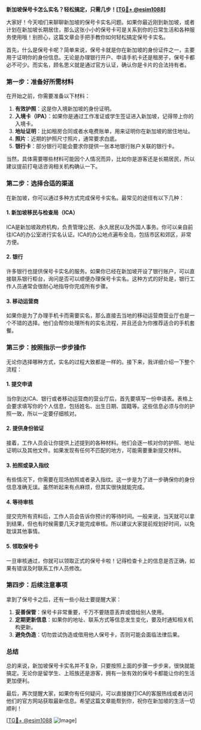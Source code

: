 **新加坡保号卡怎么实名？轻松搞定，只需几步！[[TG💪+ @esim1088](https://t.me/s/esim1088)]**

大家好！今天咱们来聊聊新加坡的保号卡实名问题。如果你最近刚到新加坡，或者计划在新加坡长期居住，那么这张小小的保号卡可是关系到你的日常生活和各种服务使用哦！别担心，这篇文章会手把手教你如何轻松搞定保号卡实名。

首先，什么是保号卡呢？简单来说，保号卡就是你在新加坡的身份证件之一，主要用于证明你的身份信息。无论是办理银行开户、申请手机卡还是租房子，保号卡都必不可少。而实名，顾名思义就是通过官方认证，确认你是卡片的合法持有者。

### **第一步：准备好所需材料**

在开始之前，你需要准备以下材料：

1. **有效护照**：这是你入境新加坡的身份证明。
2. **入境卡（IPA）**：如果你是通过工作准证或学生签证进入新加坡，记得带上你的入境卡。
3. **地址证明**：比如租房合同或者水电费账单，用来证明你在新加坡的居住地址。
4. **照片**：近期的护照尺寸照片，通常要求白底。
5. **银行卡**：部分银行可能会要求你提供一张本地银行账户关联的银行卡。

当然，具体需要哪些材料可能因个人情况而异，比如你是游客还是长期居民，所以建议提前打电话咨询相关机构确认一下。

### **第二步：选择合适的渠道**

在新加坡，你可以通过多种方式完成保号卡实名。最常见的途径有以下几种：

#### **1. 新加坡移民与检查局（ICA）**
ICA是新加坡政府机构，负责管理公民、永久居民以及外国人事务。你可以亲自前往ICA的办公室进行实名认证。ICA的办公地点遍布全岛，包括市区和郊区，非常方便。

#### **2. 银行**
许多银行也提供保号卡实名的服务。如果你已经在新加坡开设了银行账户，可以直接联系银行柜台，询问是否可以顺便办理保号卡实名。这种方式的好处是，银行工作人员通常会很耐心地指导你完成所有步骤。

#### **3. 移动运营商**
如果你是为了办理手机卡而需要实名，那么直接去当地的移动运营商营业厅也是一个不错的选择。他们会帮你处理所有的实名流程，并且还会为你推荐适合的手机套餐。

### **第三步：按照指示一步步操作**

无论你选择哪种方式，实名的过程大致都是一样的。接下来，我详细介绍一下整个流程：

#### **1. 提交申请**
当你到达ICA、银行或者移动运营商的营业厅后，首先要填写一份申请表。表格上会要求填写你的个人信息，包括姓名、出生日期、国籍等。这些信息必须与你的护照一致，所以一定要仔细核对。

#### **2. 提供身份验证**
接着，工作人员会让你提供上述提到的各种材料。他们会逐一核对你的护照、地址证明以及其他文件。如果发现有任何不匹配的地方，可能需要重新提交材料。

#### **3. 拍照或录入指纹**
有些情况下，你需要在现场拍照或者录入指纹。这一步是为了进一步确保你的身份信息准确无误。虽然听起来有点麻烦，但其实很快就能完成。

#### **4. 等待审核**
提交完所有资料后，工作人员会告诉你预计的等待时间。一般来说，当天就可以拿到结果，但也有时候需要几天才能完成审核。所以建议大家提前规划好时间，以免耽误其他事情。

#### **5. 领取保号卡**
一旦审核通过，你就可以领取正式的保号卡啦！记得检查卡上的信息是否正确，如果有错误及时联系工作人员修改。

### **第四步：后续注意事项**

拿到了保号卡之后，还有一些小贴士要提醒大家：

1. **妥善保管**：保号卡非常重要，千万不要随意丢弃或借给别人使用。
2. **定期更新信息**：如果你的地址、联系方式等信息发生变化，要及时通知相关机构更新。
3. **避免伪造**：切勿尝试伪造或借用他人保号卡，否则可能会面临法律后果。

### **总结**

总的来说，新加坡保号卡实名并不复杂，只要按照上面的步骤一步步来，很快就能搞定。无论你是留学生、上班族还是游客，拥有一张有效的保号卡都能让你的生活更加便利。

最后，再次提醒大家，如果你有任何疑问，可以直接拨打ICA的客服热线或者访问他们的官方网站获取最新信息。希望这篇文章能帮到你，祝你在新加坡的生活一切顺利！

[[TG💪+ @esim1088](https://t.me/s/esim1088) ![Image](https://i.postimg.cc/4NQfJmqS/Snipaste-2025-05-13-00-14-12.png)]